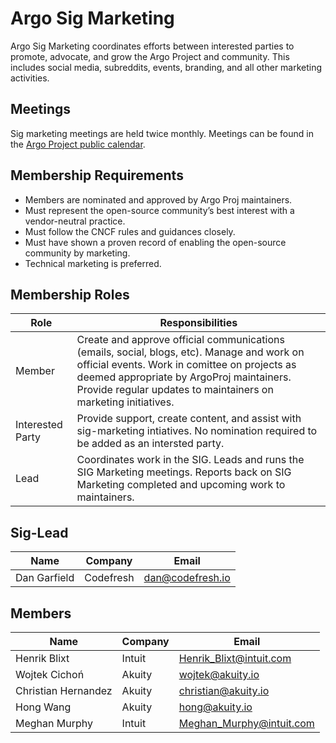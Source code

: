 # Argo Sig Marketing

Argo Sig Marketing coordinates efforts between interested parties to promote, advocate, and grow the Argo Project and community. This includes social media, subreddits, events, branding, and all other marketing activities.

## Meetings
Sig marketing meetings are held twice monthly. Meetings can be found in the [Argo Project public calendar](https://calendar.google.com/calendar/embed?src=argoproj%40gmail.com&ctz=America%2FDenver).

## Membership Requirements 
- Members are nominated and approved by Argo Proj maintainers. 
- Must represent the open-source community’s best interest with a vendor-neutral practice.
- Must follow the CNCF rules and guidances closely.
- Must have shown a proven record of enabling the open-source community by marketing.
- Technical marketing is preferred.

## Membership Roles
| Role | Responsibilities | 
|-------------------|------------------------------------------------------|
| Member | Create and approve official communications (emails, social, blogs, etc). Manage and work on official events. Work in comittee on projects as deemed appropriate by ArgoProj maintainers. Provide regular updates to maintainers on marketing initiatives. |
| Interested Party | Provide support, create content, and assist with sig-marketing intiatives. No nomination required to be added as an intersted party. |
| Lead | Coordinates work in the SIG. Leads and runs the SIG Marketing meetings. Reports back on SIG Marketing completed and upcoming work to maintainers. |

## Sig-Lead
| Name | Company | Email |
|--------------------------|-------------|---------------------|
| Dan Garfield | Codefresh | dan@codefresh.io |

## Members
| Name | Company | Email |
|--------------------------|-------------|---------------------|
| Henrik Blixt | Intuit | Henrik_Blixt@intuit.com  |
| Wojtek Cichoń | Akuity | wojtek@akuity.io  |
| Christian Hernandez | Akuity | christian@akuity.io  |
| Hong Wang | Akuity | hong@akuity.io  |
| Meghan Murphy | Intuit | Meghan_Murphy@intuit.com |
